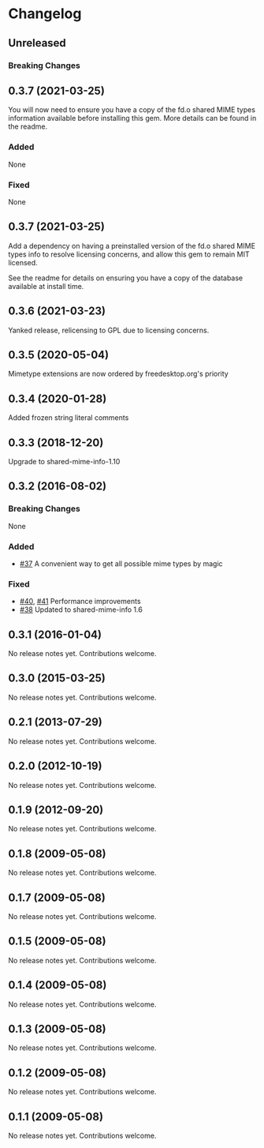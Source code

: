 # Changelog

## Unreleased

### Breaking Changes

## 0.3.7 (2021-03-25)

You will now need to ensure you have a copy of the fd.o shared MIME
types information available before installing this gem. More details
can be found in the readme.

### Added

None

### Fixed

None

## 0.3.7 (2021-03-25)

Add a dependency on having a preinstalled version of the fd.o shared
MIME types info to resolve licensing concerns, and allow this gem to
remain MIT licensed.

See the readme for details on ensuring you have a copy of the database
available at install time.
## 0.3.6 (2021-03-23)

Yanked release, relicensing to GPL due to licensing concerns.
## 0.3.5 (2020-05-04)

Mimetype extensions are now ordered by freedesktop.org's priority

## 0.3.4 (2020-01-28)

Added frozen string literal comments

## 0.3.3 (2018-12-20)

Upgrade to shared-mime-info-1.10

## 0.3.2 (2016-08-02)

### Breaking Changes

None

### Added

- [#37](https://github.com/minad/mimemagic/pull/37)
  A convenient way to get all possible mime types by magic

### Fixed

- [#40](https://github.com/minad/mimemagic/pull/40),
  [#41](https://github.com/minad/mimemagic/pull/41)
  Performance improvements
- [#38](https://github.com/minad/mimemagic/pull/38)
  Updated to shared-mime-info 1.6

## 0.3.1 (2016-01-04)

No release notes yet. Contributions welcome.

## 0.3.0 (2015-03-25)

No release notes yet. Contributions welcome.

## 0.2.1 (2013-07-29)

No release notes yet. Contributions welcome.

## 0.2.0 (2012-10-19)

No release notes yet. Contributions welcome.

## 0.1.9 (2012-09-20)

No release notes yet. Contributions welcome.

## 0.1.8 (2009-05-08)

No release notes yet. Contributions welcome.

## 0.1.7 (2009-05-08)

No release notes yet. Contributions welcome.

## 0.1.5 (2009-05-08)

No release notes yet. Contributions welcome.

## 0.1.4 (2009-05-08)

No release notes yet. Contributions welcome.

## 0.1.3 (2009-05-08)

No release notes yet. Contributions welcome.

## 0.1.2 (2009-05-08)

No release notes yet. Contributions welcome.

## 0.1.1 (2009-05-08)

No release notes yet. Contributions welcome.


